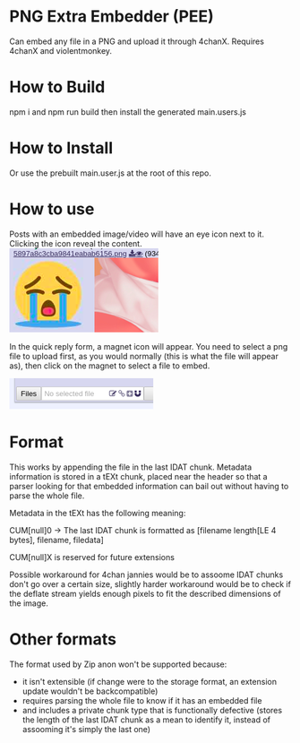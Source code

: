 PNG Extra Embedder (PEE)
========================

Can embed any file in a PNG and upload it through 4chanX.
Requires 4chanX and violentmonkey.

How to Build
============

npm i and npm run build
then install the generated main.users.js

How to Install
==============

Or use the prebuilt main.user.js at the root of this repo.

How to use
==========

Posts with an embedded image/video will have an eye icon next to it.
Clicking the icon reveal the content.
![eye](eye.png)

In the quick reply form, a magnet icon will appear.
You need to select a png file to upload first, as you would normally (this is what the file will appear as), then click on the magnet to select a file to embed.

![qr](screen.png)

Format
======

This works by appending the file in the last IDAT chunk.
Metadata information is stored in a tEXt chunk, placed near the header so that a parser looking for that embedded information can bail out without having to parse the whole file.

Metadata in the tEXt has the following meaning:

CUM[null]0 -> The last IDAT chunk is formatted as [filename length[LE 4 bytes], filename, filedata]

CUM[null]X is reserved for future extensions

Possible workaround for 4chan jannies would be to assoome IDAT chunks don't go over a certain size, slightly harder workaround would be to check if the deflate stream yields enough pixels to fit the described dimensions of the image. 

Other formats
=============

The format used by Zip anon won't be supported because:
- it isn't extensible (if change were to the storage format, an extension update wouldn't be backcompatible)
- requires parsing the whole file to know if it has an embedded file
- and includes a private chunk type that is functionally defective (stores the length of the last IDAT chunk as a mean to identify it, instead of assooming it's simply the last one)